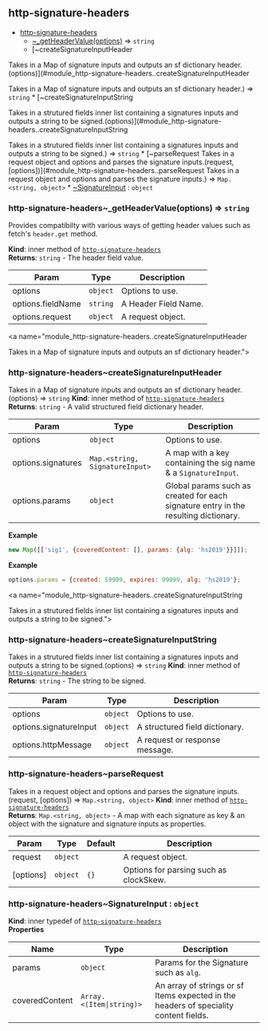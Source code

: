 <a name="module_http-signature-headers"></a>

## http-signature-headers

* [http-signature-headers](#module_http-signature-headers)
    * [~_getHeaderValue(options)](#module_http-signature-headers.._getHeaderValue) ⇒ <code>string</code>
    * [~createSignatureInputHeader

Takes in a Map of signature inputs and outputs an sf dictionary header.(options)](#module_http-signature-headers..createSignatureInputHeader

Takes in a Map of signature inputs and outputs an sf dictionary header.) ⇒ <code>string</code>
    * [~createSignatureInputString

Takes in a strutured fields inner list containing a signatures inputs
and outputs a string to be signed.(options)](#module_http-signature-headers..createSignatureInputString

Takes in a strutured fields inner list containing a signatures inputs
and outputs a string to be signed.) ⇒ <code>string</code>
    * [~parseRequest
Takes in a request object and options and parses the signature inputs.(request, [options])](#module_http-signature-headers..parseRequest
Takes in a request object and options and parses the signature inputs.) ⇒ <code>Map.&lt;string, object&gt;</code>
    * [~SignatureInput](#module_http-signature-headers..SignatureInput) : <code>object</code>

<a name="module_http-signature-headers.._getHeaderValue"></a>

### http-signature-headers~\_getHeaderValue(options) ⇒ <code>string</code>
Provides compatibilty with various ways of getting header values
such as fetch's `header.get` method.

**Kind**: inner method of [<code>http-signature-headers</code>](#module_http-signature-headers)  
**Returns**: <code>string</code> - The header field value.  

| Param | Type | Description |
| --- | --- | --- |
| options | <code>object</code> | Options to use. |
| options.fieldName | <code>string</code> | A Header Field Name. |
| options.request | <code>object</code> | A request object. |

<a name="module_http-signature-headers..createSignatureInputHeader

Takes in a Map of signature inputs and outputs an sf dictionary header."></a>

### http-signature-headers~createSignatureInputHeader

Takes in a Map of signature inputs and outputs an sf dictionary header.(options) ⇒ <code>string</code>
**Kind**: inner method of [<code>http-signature-headers</code>](#module_http-signature-headers)  
**Returns**: <code>string</code> - A valid structured field dictionary header.  

| Param | Type | Description |
| --- | --- | --- |
| options | <code>object</code> | Options to use. |
| options.signatures | <code>Map.&lt;string, SignatureInput&gt;</code> | A map with a key    containing the sig name & a `SignatureInput`. |
| options.params | <code>object</code> | Global params such as created for each   signature entry in the resulting dictionary. |

**Example**  
```js
new Map([['sig1', {coveredContent: [], params: {alg: 'hs2019'}}]]);
```
**Example**  
```js
options.params = {created: 59999, expires: 99999, alg: 'hs2019'};
```
<a name="module_http-signature-headers..createSignatureInputString

Takes in a strutured fields inner list containing a signatures inputs
and outputs a string to be signed."></a>

### http-signature-headers~createSignatureInputString

Takes in a strutured fields inner list containing a signatures inputs
and outputs a string to be signed.(options) ⇒ <code>string</code>
**Kind**: inner method of [<code>http-signature-headers</code>](#module_http-signature-headers)  
**Returns**: <code>string</code> - The string to be signed.  

| Param | Type | Description |
| --- | --- | --- |
| options | <code>object</code> | Options to use. |
| options.signatureInput | <code>object</code> | A structured field dictionary. |
| options.httpMessage | <code>object</code> | A request or response message. |

<a name="module_http-signature-headers..parseRequest
Takes in a request object and options and parses the signature inputs."></a>

### http-signature-headers~parseRequest
Takes in a request object and options and parses the signature inputs.(request, [options]) ⇒ <code>Map.&lt;string, object&gt;</code>
**Kind**: inner method of [<code>http-signature-headers</code>](#module_http-signature-headers)  
**Returns**: <code>Map.&lt;string, object&gt;</code> - A map with each signature as key & an object
  with the signature and signature inputs as properties.  

| Param | Type | Default | Description |
| --- | --- | --- | --- |
| request | <code>object</code> |  | A request object. |
| [options] | <code>object</code> | <code>{}</code> | Options for parsing such as clockSkew. |

<a name="module_http-signature-headers..SignatureInput"></a>

### http-signature-headers~SignatureInput : <code>object</code>
**Kind**: inner typedef of [<code>http-signature-headers</code>](#module_http-signature-headers)  
**Properties**

| Name | Type | Description |
| --- | --- | --- |
| params | <code>object</code> | Params for the Signature such as `alg`. |
| coveredContent | <code>Array.&lt;(Item\|string)&gt;</code> | An array of strings or sf Items    expected in the headers of speciality content fields. |

